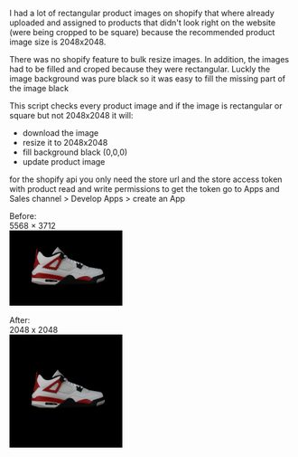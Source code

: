 I had a lot of rectangular product images on shopify that where already uploaded and assigned to products that didn't look right on the website (were being cropped to be square) because the recommended product image size is 2048x2048.

There was no shopify feature to bulk resize images. In addition, the images had to be filled and croped because they were rectangular. Luckly the image background was pure black so it was easy to fill the missing part of the image black

This script checks every product image and if the image is rectangular or square but not 2048x2048 it will:
- download the image
- resize it to 2048x2048
- fill background black (0,0,0)
- update product image

for the shopify api you only need the store url and the store access token with product read and write permissions
to get the token go to Apps and Sales channel > Develop Apps > create an App

Before:\
5568 × 3712 \
<img src="sample.jpg" width="200">

After:\
2048 x 2048\
<img src="sample_resized.jpg" width="200">